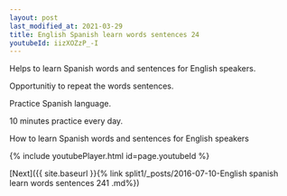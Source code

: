 ```yaml
---
layout: post
last_modified_at: 2021-03-29
title: English Spanish learn words sentences 24 
youtubeId: iizXOZzP_-I
---
```

 
 
Helps to learn Spanish words and sentences for English speakers.

Opportunitiy to repeat the words sentences. 

Practice Spanish language. 
 
10 minutes practice every day. 
 
How to learn Spanish words and sentences for English speakers 
 
{% include youtubePlayer.html id=page.youtubeId %}
 
 
[Next]({{ site.baseurl }}{% link  split1/_posts/2016-07-10-English spanish learn words sentences 241 .md%})
 
